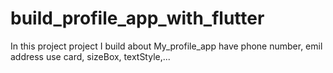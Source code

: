 # build_profile_app_with_flutter
In this project project I build about My_profile_app have phone number, emil address use card, sizeBox, textStyle,...
